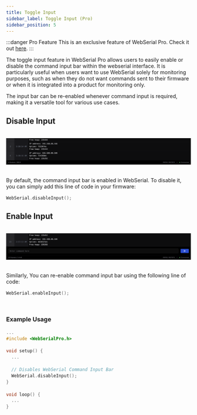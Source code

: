 ```yaml
---
title: Toggle Input
sidebar_label: Toggle Input (Pro)
sidebar_position: 5
---
```


:::danger Pro Feature
This is an exclusive feature of WebSerial Pro. Check it out [here](https://webserial.pro).
:::

The toggle input feature in WebSerial Pro allows users to easily enable or disable the command input bar within the webserial interface. It is particularly useful when users want to use WebSerial solely for monitoring purposes, such as when they do not want commands sent to their firmware or when it is integrated into a product for monitoring only.

The input bar can be re-enabled whenever command input is required, making it a versatile tool for various use cases.

## Disable Input

<br/>

<img src="/v2/img/input-bar-disabled.png" alt="Export Logs Button" width="1200px" />

<br/>
<br/>

By default, the command input bar is enabled in WebSerial. To disable it, you can simply add this line of code in your firmware:

```cpp
WebSerial.disableInput();
```

## Enable Input

<br/>

<img src="/v2/img/input-bar.png" alt="Export Logs Button" width="1200px" />

<br/>
<br/>

Similarly, You can re-enable command input bar using the following line of code:

```cpp
WebSerial.enableInput();
```

<br/>

### Example Usage

```cpp
...
#include <WebSerialPro.h>

void setup() {
  ...

  // Disables WebSerial Command Input Bar
  WebSerial.disableInput();
}

void loop() {
  ...
}
```
